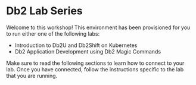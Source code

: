 # Db2 Lab Series

Welcome to this workshop! This environment has been provisioned for you to run either one of the following labs:

* Introduction to Db2U and Db2Shift on Kubernetes 
* Db2 Application Development using Db2 Magic Commands

Make sure to read the following sections to learn how to connect to your lab. Once you have connected, follow the instructions specific to the lab that you are running.